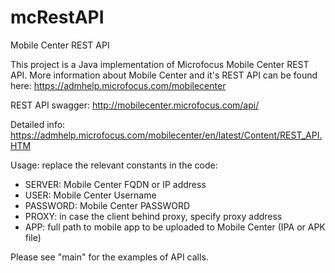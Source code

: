 # mcRestAPI
Mobile Center REST API

This project is a Java implementation of Microfocus Mobile Center REST API.
More information about Mobile Center and it's REST API can be found here: https://admhelp.microfocus.com/mobilecenter

REST API swagger:
http://mobilecenter.microfocus.com/api/

Detailed info: https://admhelp.microfocus.com/mobilecenter/en/latest/Content/REST_API.HTM

Usage:
replace the relevant constants in the code:
 - SERVER: Mobile Center FQDN or IP address
- USER: Mobile Center Username
- PASSWORD: Mobile Center PASSWORD
- PROXY: in case the client behind proxy, specify proxy address
- APP: full path to mobile app to be uploaded to Mobile Center (IPA or APK file)

Please see "main" for the examples of API calls.
